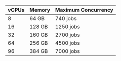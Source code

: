 | vCPUs | Memory | Maximum Concurrency |
| :---| :--- | :--- |
| 8   | 64 GB | 740 jobs |
| 16  | 128 GB | 1250 jobs |
| 32  | 160 GB | 2700 jobs |
| 64  | 256 GB | 4500 jobs |
| 96  | 384 GB | 7000 jobs |

